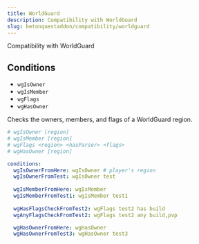 ```yaml
---
title: WorldGuard
description: Compatibility with WorldGuard
slug: betonquestaddon/compatibility/worldguard
---
```


Compatibility with WorldGuard
## **Conditions**
- `wgIsOwner`
- `wgIsMember`
- `wgFlags`
- `wgHasOwner`

Checks the owners, members, and flags of a WorldGuard region.

```yaml
# wgIsOwner [region]
# wgIsMember [region]
# wgFlags <region> <hasParser> <flags>
# wgHasOwner [region]

conditions:
  wgIsOwnerFromHere: wgIsOwner # player's region
  wgIsOwnerFromTest: wgIsOwner test
  
  wgIsMemberFromHere: wgIsMember
  wgIsMemberFromTest1: wgIsMember test1
  
  wgHasFlagsCheckFromTest2: wgFlags test2 has build
  wgAnyFlagsCheckFromTest2: wgFlags test2 any build,pvp

  wgHasOwnerFromHere: wgHasOwner
  wgHasOwnerFromTest3: wgHasOwner test3
```